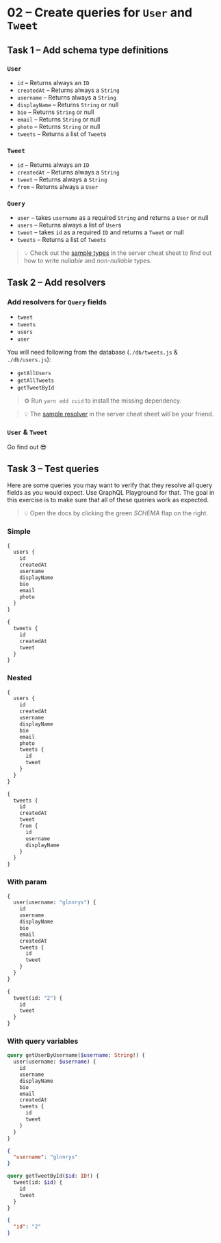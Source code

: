 # 02 – Create queries for `User` and `Tweet`

## Task 1 – Add schema type definitions

### `User`

- `id` – Returns always an `ID`
- `createdAt` – Returns always a `String`
- `username` – Returns always a `String`
- `displayName` – Returns `String` or null
- `bio` – Returns `String` or null
- `email` – Returns `String` or null
- `photo` – Returns `String` or null
- `tweets` – Returns a list of `Tweet`s

### `Tweet`

- `id` – Returns always an `ID`
- `createdAt` – Returns always a `String`
- `tweet` – Returns always a `String`
- `from` – Returns always a `User`

### `Query`

- `user` – takes `username` as a required `String` and returns a `User` or null
- `users` – Returns always a list of `User`s
- `tweet` – takes `id` as a required `ID` and returns a `Tweet` or null
- `tweets` – Returns a list of `Tweets`

> 💡 Check out the [sample types](server-cheatsheet.md#sample-types) in the server cheat sheet to find out how to write _nullable_ and _non-nullable_ types.

## Task 2 – Add resolvers

### Add resolvers for `Query` fields

- `tweet`
- `tweets`
- `users`
- `user`

You will need following from the database (`./db/tweets.js` & `./db/users.js`):

- `getAllUsers`
- `getAllTweets`
- `getTweetById`

> ⚙️ Run `yarn add cuid` to install the missing dependency.

> 💡 The [sample resolver](server-cheatsheet.md#sample-resolver) in the server cheat sheet will be your friend.

### `User` & `Tweet`

Go find out 😎

## Task 3 – Test queries

Here are some queries you may want to verify that they resolve all query fields as you would expect. Use GraphQL Playground for that. The goal in this exercise is to make sure that all of these queries work as expected.

> 💡 Open the docs by clicking the green _SCHEMA_ flap on the right.

### Simple

```graphql
{
  users {
    id
    createdAt
    username
    displayName
    bio
    email
    photo
  }
}
```

```graphql
{
  tweets {
    id
    createdAt
    tweet
  }
}
```

### Nested

```graphql
{
  users {
    id
    createdAt
    username
    displayName
    bio
    email
    photo
    tweets {
      id
      tweet
    }
  }
}
```

```graphql
{
  tweets {
    id
    createdAt
    tweet
    from {
      id
      username
      displayName
    }
  }
}
```

### With param

```graphql
{
  user(username: "glnnrys") {
    id
    username
    displayName
    bio
    email
    createdAt
    tweets {
      id
      tweet
    }
  }
}
```

```graphql
{
  tweet(id: "2") {
    id
    tweet
  }
}
```

### With query variables

```graphql
query getUserByUsername($username: String!) {
  user(username: $username) {
    id
    username
    displayName
    bio
    email
    createdAt
    tweets {
      id
      tweet
    }
  }
}
```

```json
{
  "username": "glnnrys"
}
```

```graphql
query getTweetById($id: ID!) {
  tweet(id: $id) {
    id
    tweet
  }
}
```

```json
{
  "id": "2"
}
```

